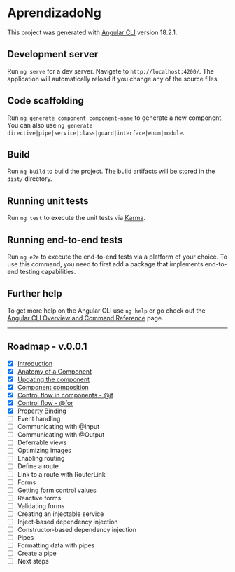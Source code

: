 # AprendizadoNg

This project was generated with [Angular CLI](https://github.com/angular/angular-cli) version 18.2.1.

## Development server

Run `ng serve` for a dev server. Navigate to `http://localhost:4200/`. The application will automatically reload if you change any of the source files.

## Code scaffolding

Run `ng generate component component-name` to generate a new component. You can also use `ng generate directive|pipe|service|class|guard|interface|enum|module`.

## Build

Run `ng build` to build the project. The build artifacts will be stored in the `dist/` directory.

## Running unit tests

Run `ng test` to execute the unit tests via [Karma](https://karma-runner.github.io).

## Running end-to-end tests

Run `ng e2e` to execute the end-to-end tests via a platform of your choice. To use this command, you need to first add a package that implements end-to-end testing capabilities.

## Further help

To get more help on the Angular CLI use `ng help` or go check out the [Angular CLI Overview and Command Reference](https://angular.dev/tools/cli) page.

---

## Roadmap - v.0.0.1

- [x] [Introduction](https://github.com/nitaigf/aprendizado-ng/tree/dd517a3b8d97b311e0a21cdfe59a98187d9fc4e5)
- [x] [Anatomy of a Component](https://github.com/nitaigf/aprendizado-ng/tree/17c5353e8cdf7ffd19bfd7821186ccd9aeed6115)
- [x] [Updating the component](https://github.com/nitaigf/aprendizado-ng/tree/38385e9c54723fa458eec3c6afb47c489f6dcba0)
- [x] [Component composition](https://github.com/nitaigf/aprendizado-ng/tree/1703febe3e6b9eb2c5276d535006d17606fa8b66)
- [x] [Control flow in components - @if](https://github.com/nitaigf/aprendizado-ng/tree/1e9e31ee4de2e5d4705965e4ac9ae0aa4f9d1076)
- [x] [Control flow - @for](https://github.com/nitaigf/aprendizado-ng/tree/98924488ff7d027bf8b594032581c15bab8a4130)
- [x] [Property Binding]()
- [ ] Event handling
- [ ] Communicating with @Input
- [ ] Communicating with @Output
- [ ] Deferrable views
- [ ] Optimizing images
- [ ] Enabling routing
- [ ] Define a route
- [ ] Link to a route with RouterLink
- [ ] Forms
- [ ] Getting form control values
- [ ] Reactive forms
- [ ] Validating forms
- [ ] Creating an injectable service
- [ ] Inject-based dependency injection
- [ ] Constructor-based dependency injection
- [ ] Pipes
- [ ] Formatting data with pipes
- [ ] Create a pipe
- [ ] Next steps
